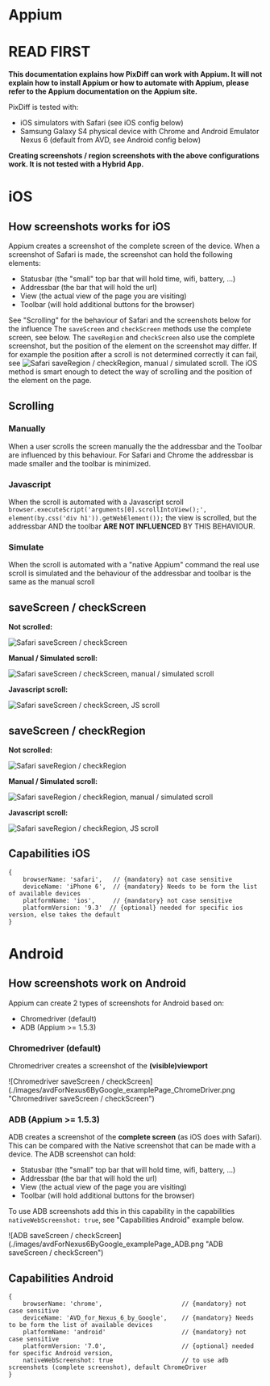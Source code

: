 Appium
==========
# READ FIRST
**This documentation explains how PixDiff can work with Appium. It will not explain how to install Appium or how to automate with Appium, please refer to the Appium documentation on the Appium site.**

PixDiff is tested with: 

* iOS simulators with Safari (see iOS config below)
* Samsung Galaxy S4 physical device with Chrome and Android Emulator Nexus 6 (default from AVD, see Android config below)

**Creating screenshots / region screenshots with the above configurations work. It is not tested with a Hybrid App.**
 
 
# iOS
## How screenshots works for iOS
Appium creates a screenshot of the complete screen of the device. When a screenshot of Safari is made, the screenshot can hold the following elements:

* Statusbar (the "small" top bar that will hold time, wifi, battery, ...)
* Addressbar (the bar that will hold the url)
* View (the actual view of the page you are visiting)
* Toolbar (will hold additional buttons for the browser)

See "Scrolling" for the behaviour of Safari and the screenshots below for the influence
The `saveScreen` and `checkScreen` methods use the complete screen, see below. 
The `saveRegion` and `checkScreen` also use the complete screenshot, but the position of the element on the screenshot may differ.
If for example the position after a scroll is not determined correctly it can fail, see ![Safari saveRegion / checkRegion, manual / simulated scroll](./images/scrolledPageRegion-safari-375x667-manual-fail.png "Safari saveRegion / checkRegion, Failed scroll").
The iOS method is smart enough to detect the way of scrolling and the position of the element on the page.

## Scrolling
### Manually
When a user scrolls the screen manually the the addressbar and the Toolbar are influenced by this behaviour. For Safari and Chrome the addressbar is made smaller and the toolbar is minimized.
### Javascript
When the scroll is automated with a Javascript scroll `browser.executeScript('arguments[0].scrollIntoView();', element(by.css('div h1')).getWebElement());` the view is scrolled, but the addressbar AND the toolbar **ARE NOT INFLUENCED** BY THIS BEHAVIOUR.
### Simulate
When the scroll is automated with a "native Appium" command the real use scroll is simulated and the behaviour of the addressbar and toolbar is the same as the manual scroll

## saveScreen / checkScreen
**Not scrolled:** 

![Safari saveScreen / checkScreen](./images/TEST_appium_iPhone_6_dpr_2_375-667.png "Safari saveScreen / checkScreen")

**Manual / Simulated scroll:** 

![Safari saveScreen / checkScreen, manual / simulated scroll](./images/scrolledPage-safari-375x667-manual.png "Safari saveScreen / checkScreen, manual / simulated scroll")

**Javascript scroll:** 

![Safari saveScreen / checkScreen,  JS scroll](./images/scrolledPage-safari-375x667.png "Safari saveScreen / checkScreen,  JS scroll")

## saveScreen / checkRegion
**Not scrolled:** 

![Safari saveRegion / checkRegion](./images/scrolledPageRegion-safari-375x667.png "Safari saveRegion / checkRegion")

**Manual / Simulated scroll:** 

![Safari saveRegion / checkRegion, manual / simulated scroll](./images/scrolledPageRegion-safari-375x667-manual-scroll.png "Safari saveRegion / checkRegion, manual / simulated scroll")

**Javascript scroll:** 

![Safari saveRegion / checkRegion,  JS scroll](./images/scrolledPageRegion-safari-375x667-JS-scroll.png "Safari saveRegion / checkRegion,  JS scroll")

## Capabilities iOS

```
{
    browserName: 'safari',   // {mandatory} not case sensitive
    deviceName: 'iPhone 6',  // {mandatory} Needs to be form the list of available devices
    platformName: 'ios',     // {mandatory} not case sensitive
    platformVersion: '9.3'  // {optional} needed for specific ios version, else takes the default
}
```
# Android
## How screenshots work on Android
Appium can create 2 types of screenshots for Android based on:
- Chromedriver (default)
- ADB (Appium >= 1.5.3)

### Chromedriver (default)
Chromedriver creates a screenshot of the **(visible)viewport**

![Chromedriver saveScreen / checkScreen] (./images/avdForNexus6ByGoogle_examplePage_ChromeDriver.png "Chromedriver saveScreen / checkScreen") 

### ADB (Appium >= 1.5.3)
ADB creates a screenshot of the **complete screen** (as iOS does with Safari).
This can be compared with the Native screenshot that can be made with a device. The ADB screenshot can hold:
* Statusbar (the "small" top bar that will hold time, wifi, battery, ...)
* Addressbar (the bar that will hold the url)
* View (the actual view of the page you are visiting)
* Toolbar (will hold additional buttons for the browser) 

To use ADB screenshots add this in this capability in the capabilities `nativeWebScreenshot: true`, see "Capabilities Android" example below.

![ADB saveScreen / checkScreen] (./images/avdForNexus6ByGoogle_examplePage_ADB.png "ADB saveScreen / checkScreen") 

## Capabilities Android

```
{
    browserName: 'chrome',                      // {mandatory} not case sensitive
    deviceName: 'AVD_for_Nexus_6_by_Google',    // {mandatory} Needs to be form the list of available devices
    platformName: 'android'                     // {mandatory} not case sensitive
    platformVersion: '7.0',                     // {optional} needed for specific Android version,
    nativeWebScreenshot: true                   // to use adb screenshots (complete screenshot), default ChromeDriver
}
```